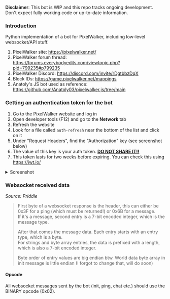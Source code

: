 **Disclaimer**: This bot is WIP and this repo tracks ongoing development. Don't expect fully working code or up-to-date information.

### Introduction
Python implementation of a bot for PixelWalker, including low-level websocket/API stuff.

1. PixelWalker site: https://pixelwalker.net/
2. PixelWalker forum thread: https://forums.everybodyedits.com/viewtopic.php?pid=799235#p799235
3. PixelWalker Discord: https://discord.com/invite/rDgtbbzDqX
4. Block IDs: https://game.pixelwalker.net/mappings
5. Anatoly's JS bot used as reference: https://github.com/Anatoly03/pixelwalker.js/tree/main

### Getting an authentication token for the bot
1. Go to the PixelWalker website and log in
2. Open developer tools (F12) and go to the **Network** tab
3. Refresh the website
4. Look for a file called `auth-refresh` near the bottom of the list and click on it
5. Under "Request Headers", find the "Authorization" key (see screenshot below)
6. The value of this key is your auth token. <u>**DO NOT SHARE IT!!**</u>
7. This token lasts for two weeks before expiring. You can check this using https://jwt.io/ 

<details>
<summary>Screenshot</summary>

![Finding the auth token](https://cdn.discordapp.com/attachments/1230093943941758977/1231626846005760131/image.png?ex=6627d2e2&is=66268162&hm=aca73c8570b63ce2ad7fddcf719373039d3e64207e9e0e8d09dba09ba3e1880f&)
</details>

### Websocket received data
*Source: Priddle*
> First byte of a websocket response is the header, this can either be 0x3F for a ping (which must be returned!) or 0x6B for a message.  
> If it's a message, second entry is a 7-bit encoded integer, which is the message type.
>
>After that comes the message data. Each entry starts with an entry type, which is a byte.  
>For strings and byte array entries, the data is prefixed with a length, which is also a 7-bit encoded integer.
>
>Byte order of entry values are big endian btw. World data byte array in init message is little endian (I forgot to change that, will do soon) 

#### Opcode
All websocket messages sent by the bot (init, ping, chat etc.) should use the BINARY opcode (0x02).